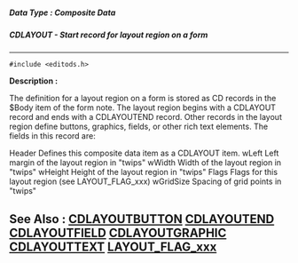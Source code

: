 ##### Data Type : Composite Data
##### CDLAYOUT - Start record for layout region on a form
---
```
#include <editods.h>
```
**Description :**

The definition for a layout region on a form is stored as CD records in the 
$Body item of the form note.  The layout region begins with a CDLAYOUT record 
and ends with a CDLAYOUTEND record.  Other records in the layout region define 
buttons, graphics, fields, or other rich text elements.  The fields in this 
record are:

Header Defines this composite data item as a CDLAYOUT item.
wLeft Left margin of the layout region in "twips"
wWidth Width of the layout region in "twips"
wHeight Height of the layout region in "twips"
Flags Flags for this layout region (see LAYOUT_FLAG_xxx)
wGridSize Spacing of grid points in "twips"


**See Also :**
[CDLAYOUTBUTTON](/reference/Data/CDLAYOUTBUTTON)
[CDLAYOUTEND](/reference/Data/CDLAYOUTEND)
[CDLAYOUTFIELD](/reference/Data/CDLAYOUTFIELD)
[CDLAYOUTGRAPHIC](/reference/Data/CDLAYOUTGRAPHIC)
[CDLAYOUTTEXT](/reference/Data/CDLAYOUTTEXT)
[LAYOUT_FLAG_xxx](/reference/Symb/LAYOUT_FLAG_xxx)
---
